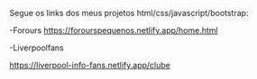 Segue os links dos meus projetos html/css/javascript/bootstrap:

-Forours
https://forourspequenos.netlify.app/home.html

-Liverpoolfans

https://liverpool-info-fans.netlify.app/clube



